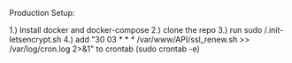 Production Setup:

1.) Install docker and docker-compose
2.) clone the repo
3.) run sudo /.init-letsencrypt.sh
4.) add "30 03 * * * /var/www/API/ssl_renew.sh >> /var/log/cron.log 2>&1" to crontab (sudo crontab -e)
